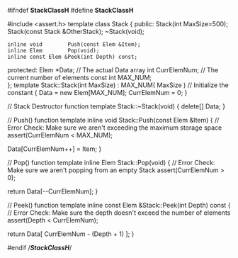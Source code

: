 
#ifndef __StackClassH__
#define __StackClassH__
 
#include <assert.h> 
template <class Elem>
class Stack
{
  public:
    Stack(int MaxSize=500);
    Stack(const Stack<Elem> &OtherStack);
    ~Stack(void);
 
    inline void        Push(const Elem &Item); 
    inline Elem        Pop(void);              
    inline const Elem &Peek(int Depth) const;  
 
  protected:
    Elem     *Data;           // The actual Data array
    int       CurrElemNum;    // The current number of elements
    const int MAX_NUM;       
};
template <class Elem>
Stack<Elem>::Stack(int MaxSize) :
    MAX_NUM( MaxSize )    // Initialize the constant
{
  Data = new Elem[MAX_NUM];
  CurrElemNum = 0;
}
 
// Stack Destructor function
template <class Elem>
Stack<Elem>::~Stack(void)
{
  delete[] Data;
}
 
// Push() function
template <class Elem>
inline void Stack<Elem>::Push(const Elem &Item)
{
  // Error Check: Make sure we aren't exceeding the maximum storage space
  assert(CurrElemNum < MAX_NUM);
   
  Data[CurrElemNum++] = Item;
}
 
// Pop() function
template <class Elem>
inline Elem Stack<Elem>::Pop(void)
{
  // Error Check: Make sure we aren't popping from an empty Stack
  assert(CurrElemNum > 0);
 
  return Data[--CurrElemNum];
}
 
// Peek() function
template <class Elem>
inline const Elem &Stack<Elem>::Peek(int Depth) const
{
  // Error Check: Make sure the depth doesn't exceed the number of elements
  assert(Depth < CurrElemNum);

 
  return Data[ CurrElemNum - (Depth + 1) ];
}
 
#endif /*__StackClassH__*/
